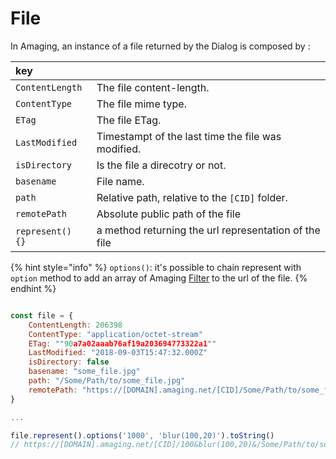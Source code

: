 # File

In Amaging, an instance of a file returned by the Dialog is composed by :

  | key |       |
  | :--- | :--- |
  | `ContentLength`| The file content-length. |
  | `ContentType`| The file mime type. |
  | `ETag`| The file ETag. |
  | `LastModified`| Timestampt of the last time the file was modified. |
  | `isDirectory`| Is the file a direcotry or not.  |
  | `basename`| File name. |
  | `path`| Relative path, relative to the `[CID]` folder. |
  | `remotePath`| Absolute public path of the file |
  | `represent() {}`| a method returning the url representation of the file |

  {% hint style="info" %}
    `options()`: it's possible to chain represent with `option` method to add an array of Amaging [Filter](../filters/filters.md) to the url of the file.
  {% endhint %}



```javascript

const file = {
    ContentLength: 206398
    ContentType: "application/octet-stream"
    ETag: ""90a7a02aaab76af19a203694773322a1""
    LastModified: "2018-09-03T15:47:32.000Z"
    isDirectory: false
    basename: "some_file.jpg"
    path: "/Some/Path/to/some_file.jpg"
    remotePath: "https://[DOMAIN].amaging.net/[CID]/Some/Path/to/some_file.jpg"
}

...

file.represent().options('1000', 'blur(100,20)').toString()
// https://[DOMAIN].amaging.net/[CID]/100&blur(100,20)&/Some/Path/to/some_file.jpg


```